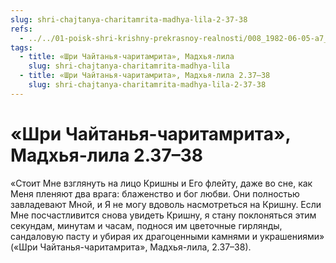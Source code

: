 ```yaml
---
slug: shri-chajtanya-charitamrita-madhya-lila-2-37-38
refs:
  - ../../01-poisk-shri-krishny-prekrasnoy-realnosti/008_1982-06-05-a7_sridharmj_rezultaty_poiska_shri_krishny.md
tags:
  - title: «Шри Чайтанья-чаритамрита», Мадхья-лила
    slug: shri-chajtanya-charitamrita-madhya-lila
  - title: «Шри Чайтанья-чаритамрита», Мадхья-лила 2.37–38
    slug: shri-chajtanya-charitamrita-madhya-lila-2-37-38
---
```


# «Шри Чайтанья-чаритамрита», Мадхья-лила 2.37–38

«Стоит Мне взглянуть на лицо Кришны и Его флейту, даже во сне, как Меня пленяют два врага: блаженство и бог любви. Они полностью завладевают Мной, и Я не могу вдоволь насмотреться на Кришну. Если Мне посчастливится снова увидеть Кришну, я стану поклоняться этим секундам, минутам и часам, поднося им цветочные гирлянды, сандаловую пасту и убирая их драгоценными камнями и украшениями» («Шри Чайтанья-чаритамрита», Мадхья-лила, 2.37–38).
